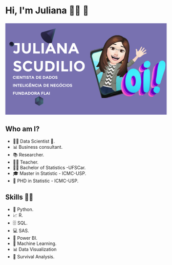  # **Hi, I'm Juliana** 👩‍💻 👋 
###  
![GitHub Logo](ju.png)

## Who am I?

* 👩‍💻 Data Scientist 🥰.
* 📊 Business consultant.
* 📚 Researcher.
* 👩‍🏫 Teacher.
* 👩‍🎓 Bachelor of Statistics -UFSCar.
* 🎓 Master in Statistic - ICMC-USP.
* 🍾 PHD in Statistic - ICMC-USP.

## Skills 👩‍💻

* 🐍 Python.
* 📈 R.
* 🗄 SQL.
* 💻 SAS.
* 🧮 Power BI.
* 🔮 Machine Learning. 
* 📊 Data Visualization
* 🧪 Survival Analysis.
